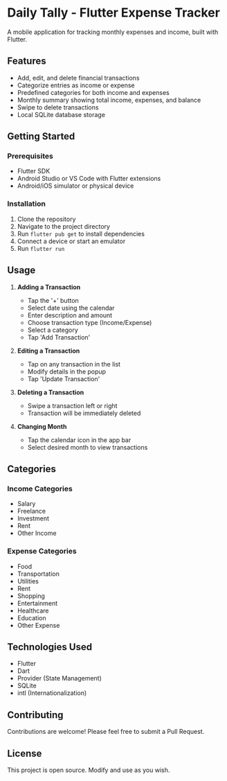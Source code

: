 # Daily Tally - Flutter Expense Tracker

A mobile application for tracking monthly expenses and income, built with Flutter.

## Features

- Add, edit, and delete financial transactions
- Categorize entries as income or expense
- Predefined categories for both income and expenses
- Monthly summary showing total income, expenses, and balance
- Swipe to delete transactions
- Local SQLite database storage

## Getting Started

### Prerequisites

- Flutter SDK
- Android Studio or VS Code with Flutter extensions
- Android/iOS simulator or physical device

### Installation

1. Clone the repository
2. Navigate to the project directory
3. Run `flutter pub get` to install dependencies
4. Connect a device or start an emulator
5. Run `flutter run`

## Usage

1. **Adding a Transaction**
   - Tap the '+' button
   - Select date using the calendar
   - Enter description and amount
   - Choose transaction type (Income/Expense)
   - Select a category
   - Tap 'Add Transaction'

2. **Editing a Transaction**
   - Tap on any transaction in the list
   - Modify details in the popup
   - Tap 'Update Transaction'

3. **Deleting a Transaction**
   - Swipe a transaction left or right
   - Transaction will be immediately deleted

4. **Changing Month**
   - Tap the calendar icon in the app bar
   - Select desired month to view transactions

## Categories

### Income Categories
- Salary
- Freelance
- Investment
- Rent
- Other Income

### Expense Categories
- Food
- Transportation
- Utilities
- Rent
- Shopping
- Entertainment
- Healthcare
- Education
- Other Expense

## Technologies Used

- Flutter
- Dart
- Provider (State Management)
- SQLite
- intl (Internationalization)

## Contributing

Contributions are welcome! Please feel free to submit a Pull Request.

## License

This project is open source. Modify and use as you wish.
